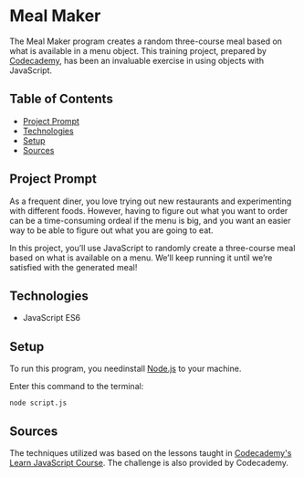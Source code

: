 # **Meal Maker**

The Meal Maker program creates a random three-course meal based on what is available in a menu object. This training project, prepared by [Codecademy](https://www.codecademy.com/learn/introduction-to-javascript), has been an invaluable exercise in using objects with JavaScript.

## Table of Contents

- [Project Prompt](#project-prompt)
- [Technologies](#technologies)
- [Setup](#setup)
- [Sources](#sources)

## Project Prompt

As a frequent diner, you love trying out new restaurants and experimenting with different foods. However, having to figure out what you want to order can be a time-consuming ordeal if the menu is big, and you want an easier way to be able to figure out what you are going to eat.

In this project, you’ll use JavaScript to randomly create a three-course meal based on what is available on a menu. We’ll keep running it until we’re satisfied with the generated meal!

## Technologies

- JavaScript ES6

## Setup

To run this program, you needinstall [Node.js](https://nodejs.org/en/download/) to your machine.

Enter this command to the terminal:

```git
node script.js
```

## Sources

The techniques utilized was based on the lessons taught in [Codecademy's Learn JavaScript Course](https://www.codecademy.com/learn/introduction-to-javascript). The challenge is also provided by Codecademy.
